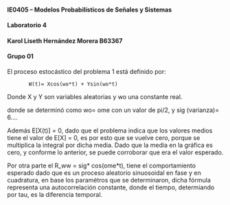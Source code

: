 #### IE0405 – Modelos Probabilísticos de Señales y Sistemas
#### Laboratorio 4
#### Karol Liseth Hernández Morera B63367
#### Grupo 01

El proceso estocástico del problema 1 está definido por:

           W(t)= Xcos(wo*t) + Ysin(wo*t)

Donde X y Y son variables aleatorias y wo una constante real.

donde se determinó como wo= ome con un valor de pi/2, y sig (varianza)= 6....

Además E[X(t)] = 0, dado que el problema indica que los valores medios tiene el valor de E[X] = 0, es por esto que se vuelve cero, porque se multiplica la integral  por dicha media. Dado que la media en la gráfica es cero, y conforme lo anterior, se puede corroborar que era el valor esperado.

Por otra parte el R_ww = sig* cos(ome*t), tiene el comportamiento esperado dado que es un proceso aleatorio sinuosoidal en fase y en cuadratura, en base los paramétros que se determinaron, dicha fórmula representa una autocorrelación constante, donde el tiempo, determiando por tau, es la diferencia temporal. 


